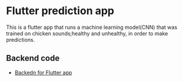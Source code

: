 # Flutter prediction app

This is a flutter app that runs a machine learning model(CNN) that was trained on chicken sounds;healthy and unhealthy, in order to make predictions. 

## Backend code

- [Backedn for Flutter app]([https://docs.flutter.dev/get-started/codelab](https://github.com/Itsvi-ctor/backend_cnn_prediction_app))
